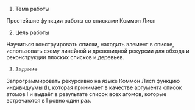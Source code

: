 1. Тема работы

Простейшие функции работы со списками Коммон Лисп

2. Цель работы

Научиться конструировать списки, находить элемент в списке, использовать схему линейной и древовидной рекурсии для обхода и реконструкции плоских списков и деревьев.

3. Задание 

Запрограммировать рекурсивно на языке Коммон Лисп
функцию индивидуумы (l), которая принимает в качестве аргумента список атомов l и выдаёт в результате список всех атомов, которые встречаются в l ровно один раз.